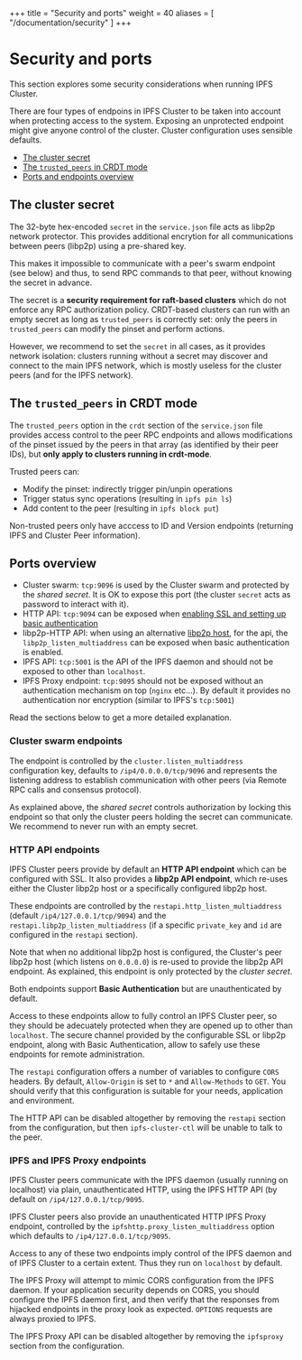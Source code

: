 +++
title = "Security and ports"
weight = 40
aliases = [
    "/documentation/security"
]
+++

# Security and ports

This section explores some security considerations when running IPFS Cluster.

There are four types of endpoins in IPFS Cluster to be taken into account when protecting access to the system. Exposing an unprotected endpoint might give anyone control of the cluster. Cluster configuration uses sensible defaults.

* [The cluster secret](#the-cluster-secret)
* [The `trusted_peers` in CRDT mode](#the-trusted-peers-in-crdt-mode)
* [Ports and endpoints overview](#ports-overview)

## The cluster secret

The 32-byte hex-encoded `secret` in the `service.json` file acts as libp2p network protector. This provides additional encrytion for all communications between peers (libp2p) using a pre-shared key.

This makes it impossible to communicate with a peer's swarm endpoint (see below) and thus, to send RPC commands to that peer, without knowing the secret in advance.

The secret is a **security requirement for raft-based clusters** which do not enforce any RPC authorization policy. CRDT-based clusters can run with an empty secret as long as `trusted_peers` is correctly set: only the peers in `trusted_peers` can modify the pinset and perform actions.

However, we recommend to set the `secret` in all cases, as it provides network isolation: clusters running without a secret may discover and connect to the main IPFS network, which is mostly useless for the cluster peers (and for the IPFS network).

## The `trusted_peers` in CRDT mode

The `trusted_peers` option in the `crdt` section of the `service.json` file provides access control to the peer RPC endpoints and allows modifications of the pinset issued by the peers in that array (as identified by their peer IDs), but **only apply to clusters running in crdt-mode**.

Trusted peers can:

* Modify the pinset: indirectly trigger pin/unpin operations
* Trigger status sync operations (resulting in `ipfs pin ls`)
* Add content to the peer (resulting in `ipfs block put`)

Non-trusted peers only have acccess to ID and Version endpoints (returning IPFS and Cluster Peer information).

## Ports overview

  * Cluster swarm: `tcp:9096` is used by the Cluster swarm and protected by the *shared secret*. It is OK to expose this port (the cluster `secret` acts as password to interact with it).
  * HTTP API: `tcp:9094` can be exposed when [enabling SSL and setting up basic authentication](documentation/administration/configuration/#restapi)
  * libp2p-HTTP API: when using an alternative [libp2p host](documentation/administration/configuration/#restapi), for the api, the `libp2p_listen_multiaddress` can be exposed when basic authentication is enabled.
  * IPFS API: `tcp:5001` is the API of the IPFS daemon and should not be exposed to other than `localhost`.
  * IPFS Proxy endpoint: `tcp:9095` should not be exposed without an authentication mechanism on top (`nginx` etc...). By default it provides no authentication nor encryption (similar to IPFS's `tcp:5001`)

Read the sections below to get a more detailed explanation.

### Cluster swarm endpoints

The endpoint is controlled by the `cluster.listen_multiaddress` configuration key, defaults to `/ip4/0.0.0.0/tcp/9096` and represents the listening address to establish communication with other peers (via Remote RPC calls and consensus protocol).

As explained above, the *shared secret* controls authorization by locking this endpoint so that only the cluster peers holding the secret can communicate. We recommend to never run with an empty secret.

### HTTP API endpoints

IPFS Cluster peers provide by default an **HTTP API endpoint** which can be configured with SSL. It also provides a **libp2p API endpoint**, which re-uses either the Cluster libp2p host or a specifically configured libp2p host.

These endpoints are controlled by the `restapi.http_listen_multiaddress` (default `/ip4/127.0.0.1/tcp/9094`) and the `restapi.libp2p_listen_multiaddress` (if a specific `private_key` and `id` are configured in the `restapi` section).

Note that when no additional libp2p host is configured, the Cluster's peer libp2p host (which listens on `0.0.0.0`) is re-used to provide the libp2p API endpoint. As explained, this endpoint is only protected by the *cluster secret*.

Both endpoints support **Basic Authentication** but are unauthenticated by default.

Access to these endpoints allow to fully control an IPFS Cluster peer, so they should be adecuately protected when they are opened up to other than `localhost`. The secure channel provided by the configurable SSL or libp2p endpoint, along with Basic Authentication, allow to safely use these endpoints for remote administration.

The `restapi` configuration offers a number of variables to configure `CORS` headers. By default, `Allow-Origin` is set to `*` and `Allow-Methods` to `GET`. You should verify that this configuration is suitable for your needs, application and environment.

The HTTP API can be disabled altogether by removing the `restapi` section from the configuration, but then `ipfs-cluster-ctl` will be unable to talk to the peer.

### IPFS and IPFS Proxy endpoints

IPFS Cluster peers communicate with the IPFS daemon (usually running on localhost) via plain, unauthenticated HTTP, using the IPFS HTTP API (by default on `/ip4/127.0.0.1/tcp/9095`.

IPFS Cluster peers also provide an unauthenticated HTTP IPFS Proxy endpoint, controlled by the `ipfshttp.proxy_listen_multiaddress` option which defaults to `/ip4/127.0.0.1/tcp/9095`.

Access to any of these two endpoints imply control of the IPFS daemon and of IPFS Cluster to a certain extent. Thus they run on `localhost` by default.

The IPFS Proxy will attempt to mimic CORS configuration from the IPFS daemon. If your application security depends on CORS, you should configure the IPFS daemon first, and then verify that the responses from hijacked endpoints in the proxy look as expected. `OPTIONS` requests are always proxied to IPFS.

The IPFS Proxy API can be disabled altogether by removing the `ipfsproxy` section from the configuration.
